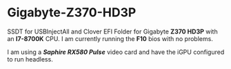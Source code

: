 # Gigabyte-Z370-HD3P
SSDT for USBInjectAll and Clover EFI Folder for Gigabyte **Z370 HD3P** with an **I7-8700K** CPU.  I am currently running the **F10** bios with no problems.

I am using a ***Saphire RX580 Pulse*** video card and have the iGPU configured to run headless.



